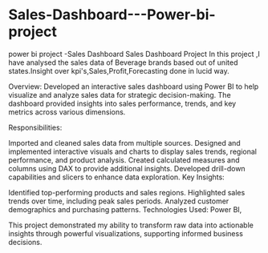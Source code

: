 # Sales-Dashboard---Power-bi-project
power bi project -Sales Dashboard
Sales Dashboard Project
In this project ,I have analysed the sales data of Beverage brands based out of united states.Insight over kpi's,Sales,Profit,Forecasting done in lucid way.

Overview:
Developed an interactive sales dashboard using Power BI to help visualize and analyze sales data for strategic decision-making. The dashboard provided insights into sales performance, trends, and key metrics across various dimensions.

Responsibilities:

Imported and cleaned sales data from multiple sources.
Designed and implemented interactive visuals and charts to display sales trends, regional performance, and product analysis.
Created calculated measures and columns using DAX to provide additional insights.
Developed drill-down capabilities and slicers to enhance data exploration.
Key Insights:

Identified top-performing products and sales regions.
Highlighted sales trends over time, including peak sales periods.
Analyzed customer demographics and purchasing patterns.
Technologies Used:
Power BI,

This project demonstrated my ability to transform raw data into actionable insights through powerful visualizations, supporting informed business decisions.
